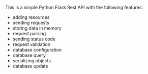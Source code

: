This is a simple Python Flask Rest API with the following features:

* adding resources
* sending requests
* storing data in memory
* request parsing
* sending status code
* request validation
* database configuration
* database query
* serializing objects
* database update
